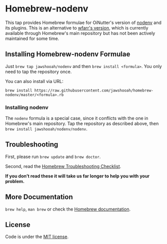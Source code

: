 # Homebrew-nodenv

This tap provides Homebrew formulae for OiNutter's version of [nodenv](https://github.com/OiNutter/nodenv) and its plugins. This is an alternative to [wfarr's version](https://github.com/wfarr/nodenv), which is currently available through Homebrew's main repository but has not been actively maintained for some time.

## Installing Homebrew-nodenv Formulae
Just `brew tap jawshooah/nodenv` and then `brew install <formula>`. You only need to tap the repository once.

You can also install via URL:

```
brew install https://raw.githubusercontent.com/jawshooah/homebrew-nodenv/master/<formula>.rb
```

### Installing nodenv
The `nodenv` formula is a special case, since it conflicts with the one in Homebrew's main repository.
Tap the repository as described above, then `brew install jawshooah/nodenv/nodenv`.

## Troubleshooting
First, please run `brew update` and `brew doctor`.

Second, read the [Homebrew Troubleshooting Checklist](https://github.com/Homebrew/homebrew/blob/master/share/doc/homebrew/Troubleshooting.md#troubleshooting).

**If you don’t read these it will take us far longer to help you with your problem.**

## More Documentation

`brew help`, `man brew` or check the [Homebrew documentation](https://github.com/Homebrew/homebrew/tree/master/share/doc/homebrew#readme).

## License
Code is under the [MIT license](https://github.com/jawshooah/homebrew-nodenv/tree/master/LICENSE.txt).
